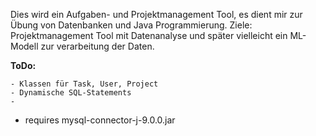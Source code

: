 Dies wird ein Aufgaben- und Projektmanagement Tool, es dient mir zur Übung von Datenbanken und Java Programmierung.
Ziele: Projektmanagement Tool mit Datenanalyse und später vielleicht ein ML-Modell zur verarbeitung der Daten.

**ToDo:** 

    - Klassen für Task, User, Project
    - Dynamische SQL-Statements
    - 

- requires mysql-connector-j-9.0.0.jar
